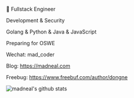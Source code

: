 
<!--
**madneal/madneal** is a ✨ _special_ ✨ repository because its `README.md` (this file) appears on your GitHub profile.

Here are some ideas to get you started:

- 🔭 I’m currently working on ...
- 🌱 I’m currently learning ...
- 👯 I’m looking to collaborate on ...
- 🤔 I’m looking for help with ...
- 💬 Ask me about ...
- 📫 How to reach me: ...
- 😄 Pronouns: ...
- ⚡ Fun fact: ...
-->

:construction_worker:  Fullstack Engineer

Development & Security

Golang & Python & Java & JavaScript

Preparing for OSWE

Wechat: mad_coder

Blog: https://madneal.com

Freebug: https://www.freebuf.com/author/dongne

![madneal's github stats](https://github-readme-stats.vercel.app/api?username=madneal&show_icons=true&theme=gruvbox)
